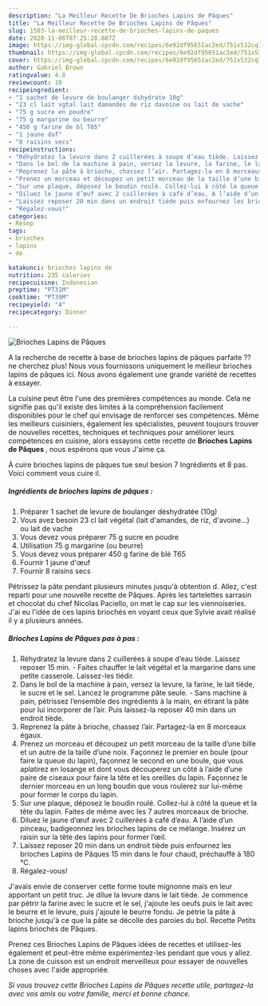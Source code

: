 ```yaml
---
description: "La Meilleur Recette De Brioches Lapins de Pâques"
title: "La Meilleur Recette De Brioches Lapins de Pâques"
slug: 1503-la-meilleur-recette-de-brioches-lapins-de-paques
date: 2020-11-06T07:25:28.887Z
image: https://img-global.cpcdn.com/recipes/6e92df95651ac2ed/751x532cq70/brioches-lapins-de-paques-photo-principale-de-la-recette.jpg
thumbnail: https://img-global.cpcdn.com/recipes/6e92df95651ac2ed/751x532cq70/brioches-lapins-de-paques-photo-principale-de-la-recette.jpg
cover: https://img-global.cpcdn.com/recipes/6e92df95651ac2ed/751x532cq70/brioches-lapins-de-paques-photo-principale-de-la-recette.jpg
author: Gabriel Brown
ratingvalue: 4.8
reviewcount: 10
recipeingredient:
- "1 sachet de levure de boulanger dshydrate 10g"
- "23 cl lait vgtal lait damandes de riz davoine ou lait de vache"
- "75 g sucre en poudre"
- "75 g margarine ou beurre"
- "450 g farine de bl T65"
- "1 jaune duf"
- "8 raisins secs"
recipeinstructions:
- "Réhydratez la levure dans 2 cuillerées à soupe d’eau tiède. Laissez reposer 15 min. Faites chauffer le lait végétal et la margarine dans une petite casserole. Laissez-les tiédir."
- "Dans le bol de la machine à pain, versez la levure, la farine, le lait tiède, le sucre et le sel. Lancez le programme pâte seule. Sans machine à pain, pétrissez l’ensemble des ingrédients à la main, en étirant la pâte pour lui incorporer de l’air. Puis laissez-la reposer 40 min dans un endroit tiède."
- "Reprenez la pâte à brioche, chassez l’air. Partagez-la en 8 morceaux égaux."
- "Prenez un morceau et découpez un petit morceau de la taille d’une bille et un autre de la taille d’une noix. Façonnez le premier en boule (pour faire la queue du lapin), façonnez le second en une boule, que vous aplatirez en losange et dont vous découperez un côté à l’aide d’une paire de ciseaux pour faire la tête et les oreilles du lapin. Façonnez le dernier morceau en un long boudin que vous roulerez sur lui-même pour former le corps du lapin."
- "Sur une plaque, déposez le boudin roulé. Collez-lui à côté la queue et la tête du lapin. Faites de même avec les 7 autres morceaux de brioche."
- "Diluez le jaune d’œuf avec 2 cuillerées à café d’eau. A l’aide d’un pinceau, badigeonnez les brioches lapins de ce mélange. Insérez un raisin sur la tête des lapins pour former l’œil."
- "Laissez reposer 20 min dans un endroit tiède puis enfournez les brioches Lapins de Pâques 15 min dans le four chaud, préchauffé à 180 °C."
- "Régalez-vous!"
categories:
- Resep
tags:
- brioches
- lapins
- de

katakunci: brioches lapins de 
nutrition: 235 calories
recipecuisine: Indonesian
preptime: "PT31M"
cooktime: "PT39M"
recipeyield: "4"
recipecategory: Dinner

---
```



![Brioches Lapins de Pâques](https://img-global.cpcdn.com/recipes/6e92df95651ac2ed/751x532cq70/brioches-lapins-de-paques-photo-principale-de-la-recette.jpg)

A la recherche de recette à base de brioches lapins de pâques parfaite ?? ne cherchez plus! Nous vous fournissons uniquement le meilleur brioches lapins de pâques ici. Nous avons également une grande variété de recettes à essayer.

La cuisine peut être l'une des premières compétences au monde. Cela ne signifie pas qu'il existe des limites à la compréhension facilement disponibles pour le chef qui envisage de renforcer ses compétences. Même les meilleurs cuisiniers, également les spécialistes, peuvent toujours trouver de nouvelles recettes, techniques et techniques pour améliorer leurs compétences en cuisine, alors essayons cette recette de <strong> Brioches Lapins de Pâques </strong>, nous espérons que vous J'aime ça.

<!--inarticleads1-->

À cuire brioches lapins de pâques tue seul besion 7 Ingrédients et 8 pas. Voici comment vous cuire il.

##### Ingrédients de brioches lapins de pâques :

1. Préparer 1 sachet de levure de boulanger déshydratée (10g)
1. Vous avez besoin 23 cl lait végétal (lait d&#39;amandes, de riz, d&#39;avoine...) ou lait de vache
1. Vous devez vous préparer 75 g sucre en poudre
1. Utilisation 75 g margarine (ou beurre)
1. Vous devez vous préparer 450 g farine de blé T65
1. Fournir 1 jaune d&#39;œuf
1. Fournir 8 raisins secs


Pétrissez la pâte pendant plusieurs minutes jusqu&#39;à obtention d. Allez, c&#39;est reparti pour une nouvelle recette de Pâques. Après les tartelettes sarrasin et chocolat du chef Nicolas Paciello, on met le cap sur les viennoiseries. J&#39;ai eu l&#39;idée de ces lapins briochés en voyant ceux que Sylvie avait réalisé il y a plusieurs années. 

<!--inarticleads2-->

##### Brioches Lapins de Pâques pas à pas :

1. Réhydratez la levure dans 2 cuillerées à soupe d’eau tiède. Laissez reposer 15 min. - Faites chauffer le lait végétal et la margarine dans une petite casserole. Laissez-les tiédir.
1. Dans le bol de la machine à pain, versez la levure, la farine, le lait tiède, le sucre et le sel. Lancez le programme pâte seule. - Sans machine à pain, pétrissez l’ensemble des ingrédients à la main, en étirant la pâte pour lui incorporer de l’air. Puis laissez-la reposer 40 min dans un endroit tiède.
1. Reprenez la pâte à brioche, chassez l’air. Partagez-la en 8 morceaux égaux.
1. Prenez un morceau et découpez un petit morceau de la taille d’une bille et un autre de la taille d’une noix. Façonnez le premier en boule (pour faire la queue du lapin), façonnez le second en une boule, que vous aplatirez en losange et dont vous découperez un côté à l’aide d’une paire de ciseaux pour faire la tête et les oreilles du lapin. Façonnez le dernier morceau en un long boudin que vous roulerez sur lui-même pour former le corps du lapin.
1. Sur une plaque, déposez le boudin roulé. Collez-lui à côté la queue et la tête du lapin. Faites de même avec les 7 autres morceaux de brioche.
1. Diluez le jaune d’œuf avec 2 cuillerées à café d’eau. A l’aide d’un pinceau, badigeonnez les brioches lapins de ce mélange. Insérez un raisin sur la tête des lapins pour former l’œil.
1. Laissez reposer 20 min dans un endroit tiède puis enfournez les brioches Lapins de Pâques 15 min dans le four chaud, préchauffé à 180 °C.
1. Régalez-vous!


J&#39;avais envie de conserver cette forme toute mignonne mais en leur apportant un petit truc. Je dilue la levure dans le lait tiède. Je commence par pétrir la farine avec le sucre et le sel, j&#39;ajoute les oeufs puis le lait avec le beurre et le levure, puis j&#39;ajoute le beurre fondu. Je pétrie la pâte à brioche jusqu&#39;à ce que la pâte se décolle des paroies du bol. Recette Petits lapins briochés de Pâques. 

<!--inarticleads1-->

<p>
Prenez ces Brioches Lapins de Pâques idées de recettes et utilisez-les également et peut-être même expérimentez-les pendant que vous y allez. La zone de cuisson est un endroit merveilleux pour essayer de nouvelles choses avec l'aide appropriée.
</p>

<p>
<i>Si vous trouvez cette Brioches Lapins de Pâques recette utile, partagez-la avec vos amis ou votre famille, merci et bonne chance.</i>
</p>
